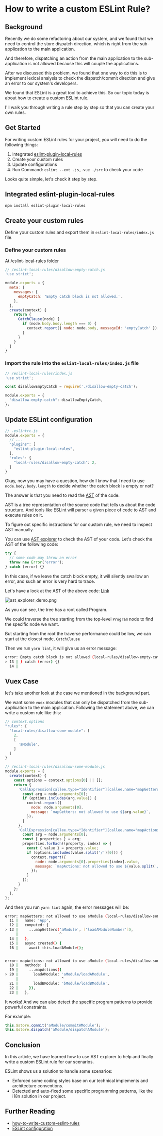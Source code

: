 # How to write a custom ESLint Rule?

## Background

Recently we do some refactoring about our system, and we found that we need to control the store dispatch direction, which is right from the sub-application to the main application.

And therefore, dispatching an action from the main application to the sub-application is not allowed because this will couple the applications.

After we discussed this problem, we found that one way to do this is to implement lexical analysis to check the dispatch/commit direction and give an error to our system's developers.

We found that ESLint is a great tool to achieve this. So our topic today is about how to create a custom ESLint rule.

I'll walk you through writing a rule step by step so that you can create your own rules.

## Get Started

For writing custom ESLint rules for your project, you will need to do the following things:

1. Integrated [eslint-plugin-local-rules](https://github.com/cletusw/eslint-plugin-local-rules)
2. Create your custom rules
3. Update configurations
4. Run Command: `eslint --ext .js,.vue ./src` to check your code

Looks quite simple, let's check it step by step.

## Integrated eslint-plugin-local-rules

```bash
npm install eslint-plugin-local-rules
```

## Create your custom rules

Define your custom rules and export them in `eslint-local-rules/index.js` file.

### Define your custom rules

At /eslint-local-rules folder

```js
// /eslint-local-rules/disallow-empty-catch.js
'use strict';

module.exports = {
  meta: {
    messages: {
      emptyCatch: 'Empty catch block is not allowed.',
    },
  },
  create(context) {
    return {
      CatchClause(node) {
        if (node.body.body.length === 0) {
          context.report({ node: node.body, messageId: 'emptyCatch' });
        }
      }
    }
  }
}

```

### Import the rule into the `eslint-local-rules/index.js` file

```js
// /eslint-local-rules/index.js
'use strict';

const disallowEmptyCatch = require('./disallow-empty-catch');

module.exports = {
  "disallow-empty-catch": disallowEmptyCatch,
};
```

## Update ESLint configuration

```js
// .eslintrc.js
module.exports = {
  // ...
  "plugins": [
    "eslint-plugin-local-rules",
  ],
  "rules": {
    "local-rules/disallow-empty-catch": 2,
  }
}
```

Okay, now you may have a question, how do I know that I need to use `node.body.body.length` to decide whether the catch block is empty or not?

The answer is that you need to read the [AST](https://eslint.org/docs/developer-guide/working-with-rules#working-with-the-ast) of the code.

AST is a tree representation of the source code that tells us about the code structure. And tools like ESLint will parser a given piece of code to AST and execute rules on it.

To figure out specific instructions for our custom rule, we need to inspect AST manually.

You can use [AST explorer](https://astexplorer.net/) to check the AST of your code. Let's check the AST of the following code:

```js
try {
  // some code may throw an error
  throw new Error('error');
} catch (error) {}
```

In this case, if we leave the catch block empty, it will silently swallow an error, and such an error is very hard to trace.

Let's have a look at the AST of the above code: [Link](https://astexplorer.net/#/gist/f8a2a6445e2609c812d6fa41ae34caf4/7c0629c34fcf198a08714d26fbb5d6f4800a9c5a)

![ast_explorer_demo.png](screenshots/ast_explorer_demo.png)

As you can see, the tree has a root called Program.

We could traverse the tree starting from the top-level `Program` node to find the specific node we want.

But starting from the root the traverse performance could be low, we can start at the closest node, `CatchClause`

Then we run `yarn lint`, it will give us an error message:

```bash
error: Empty catch block is not allowed (local-rules/disallow-empty-catch) at src/main.js:13:14:
> 13 | } catch (error) {}
  14 |
```

## Vuex Case

let's take another look at the case we mentioned in the background part.

We want some `vuex` modules that can only be dispatched from the sub-application to the main application. Following the statement above, we can write a custom rule like this:

```js
// context.options
"rules": {
  "local-rules/disallow-some-module": [
    2,
    [
      'aModule',
    ]
  ]
}

```

```js
// /eslint-local-rules/disallow-some-module.js
module.exports = {
  create(context) {
    const options = context.options[0] || [];
    return {
      'CallExpression[callee.type="Identifier"][callee.name="mapGetters"]': function (node) {
        const arg = node.arguments[0];
        if (options.includes(arg.value)) {
          context.report({
            node: node.arguments[0],
            message: `mapGetters: not allowed to use ${arg.value}`,
          });
        }
      },
      'CallExpression[callee.type="Identifier"][callee.name="mapActions"]': function (node) {
        const arg = node.arguments[0];
        const { properties } = arg;
        properties.forEach((property, index) => {
          const { value } = property.value;
          if (options.includes(value.split('/')[0])) {
            context.report({
              node: node.arguments[0].properties[index].value,
              message: `mapActions: not allowed to use ${value.split('/')[0]}`,
            });
          }
        });
      }
    };
  },
};
```

And then you run `yarn lint` again, the error messages will be:

```bash
error: mapGetters: not allowed to use aModule (local-rules/disallow-some-module) at src/App.vue:13:19:
  11 |   name: 'App',
  12 |   computed: {
> 13 |     ...mapGetters('aModule', ['loadAModuleNumber']),
     |                   ^
  14 |   },
  15 |   async created() {
  16 |     await this.loadAModule();


error: mapActions: not allowed to use aModule (local-rules/disallow-some-module) at src/App.vue:20:20:
  18 |   methods: {
  19 |     ...mapActions({
> 20 |       loadAModule: 'aModule/loadAModule',
     |                    ^
  21 |       loadBModule: 'bModule/loadBModule',
  22 |     }),
  23 |   },
```

It works! And we can also detect the specific program patterns to provide powerful constraints.

For example:

```js
this.$store.commit('aModule/commitAModule');
this.$store.dispatch('aModule/dispatchAModule');
```

## Conclusion

In this article, we have learned how to use AST explorer to help and finally write a custom ESLint rule for our scenarios.

ESLint shows us a solution to handle some scenarios:

- Enforced some coding styles base on our technical implements and architecture conventions.
- Detected and auto-fixed some specific programming patterns, like the i18n solution in our project.

## Further Reading

- [how-to-write-custom-eslint-rules](https://developers.mews.com/how-to-write-custom-eslint-rules/)
- [ESLint configuration](https://eslint.org/docs/latest/user-guide/configuring/)
